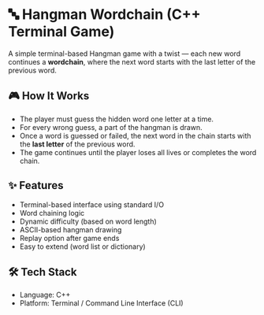 # 🔤 Hangman Wordchain (C++ Terminal Game)

A simple terminal-based Hangman game with a twist — each new word continues a **wordchain**, where the next word starts with the last letter of the previous word.

## 🎮 How It Works

- The player must guess the hidden word one letter at a time.
- For every wrong guess, a part of the hangman is drawn.
- Once a word is guessed or failed, the next word in the chain starts with the **last letter** of the previous word.
- The game continues until the player loses all lives or completes the word chain.

## ✨ Features

- Terminal-based interface using standard I/O
- Word chaining logic
- Dynamic difficulty (based on word length)
- ASCII-based hangman drawing
- Replay option after game ends
- Easy to extend (word list or dictionary)

## 🛠️ Tech Stack

- Language: C++
- Platform: Terminal / Command Line Interface (CLI)



